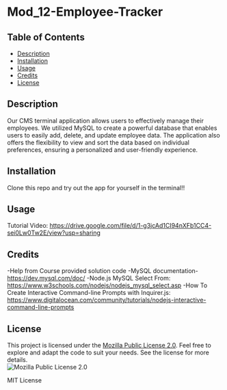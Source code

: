 # Mod_12-Employee-Tracker

## Table of Contents
- [Description](#description)
- [Installation](#installation)
- [Usage](#usage)
- [Credits](#credits)
- [License](#license)  

## Description

Our CMS terminal application allows users to effectively manage their employees. We utilized MySQL to create a powerful database that enables users to easily add, delete, and update employee data. The application also offers the flexibility to view and sort the data based on individual preferences, ensuring a personalized and user-friendly experience.

## Installation

Clone this repo and try out the app for yourself in the terminal!!

## Usage

Tutorial Video: https://drive.google.com/file/d/1-g3jcAd1CI94nXFb1CC4-sei0Lw0Tw2E/view?usp=sharing


## Credits
-Help from Course provided solution code
-MySQL documentation-https://dev.mysql.com/doc/
-Node.js MySQL Select From: https://www.w3schools.com/nodejs/nodejs_mysql_select.asp
-How To Create Interactive Command-line Prompts with Inquirer.js: https://www.digitalocean.com/community/tutorials/nodejs-interactive-command-line-prompts


## License
This project is licensed under the [Mozilla Public License 2.0](https://opensource.org/licenses/MPL-2.0). Feel free to explore and adapt the code to suit your needs. See the license for more details.  
![Mozilla Public License 2.0](https://img.shields.io/badge/License-MPL%202.0-brightgreen.svg)
        
MIT License
